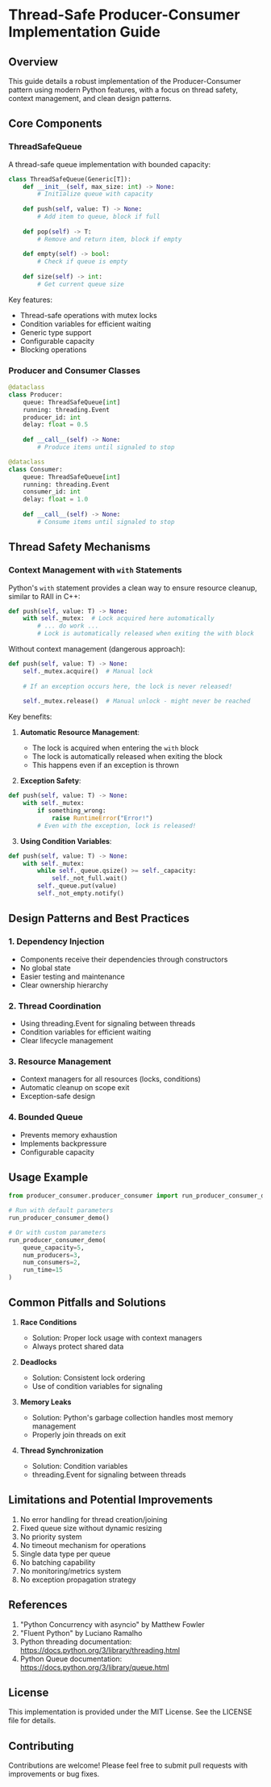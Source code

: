 # Thread-Safe Producer-Consumer Implementation Guide

## Overview
This guide details a robust implementation of the Producer-Consumer pattern using modern Python features, with a focus on thread safety, context management, and clean design patterns.

## Core Components

### ThreadSafeQueue
A thread-safe queue implementation with bounded capacity:

```python
class ThreadSafeQueue(Generic[T]):
    def __init__(self, max_size: int) -> None:
        # Initialize queue with capacity
        
    def push(self, value: T) -> None:
        # Add item to queue, block if full
        
    def pop(self) -> T:
        # Remove and return item, block if empty
        
    def empty(self) -> bool:
        # Check if queue is empty
        
    def size(self) -> int:
        # Get current queue size
```

Key features:
- Thread-safe operations with mutex locks
- Condition variables for efficient waiting
- Generic type support
- Configurable capacity
- Blocking operations

### Producer and Consumer Classes

```python
@dataclass
class Producer:
    queue: ThreadSafeQueue[int]
    running: threading.Event
    producer_id: int
    delay: float = 0.5
    
    def __call__(self) -> None:
        # Produce items until signaled to stop

@dataclass
class Consumer:
    queue: ThreadSafeQueue[int]
    running: threading.Event
    consumer_id: int
    delay: float = 1.0
    
    def __call__(self) -> None:
        # Consume items until signaled to stop
```

## Thread Safety Mechanisms

### Context Management with `with` Statements

Python's `with` statement provides a clean way to ensure resource cleanup, similar to RAII in C++:

```python
def push(self, value: T) -> None:
    with self._mutex:  # Lock acquired here automatically
        # ... do work ...
        # Lock is automatically released when exiting the with block
```

Without context management (dangerous approach):
```python
def push(self, value: T) -> None:
    self._mutex.acquire()  # Manual lock
    
    # If an exception occurs here, the lock is never released!
    
    self._mutex.release()  # Manual unlock - might never be reached
```

Key benefits:
1. **Automatic Resource Management**:
   - The lock is acquired when entering the `with` block
   - The lock is automatically released when exiting the block
   - This happens even if an exception is thrown

2. **Exception Safety**:
```python
def push(self, value: T) -> None:
    with self._mutex:
        if something_wrong:
            raise RuntimeError("Error!")
        # Even with the exception, lock is released!
```

3. **Using Condition Variables**:
```python
def push(self, value: T) -> None:
    with self._mutex:
        while self._queue.qsize() >= self._capacity:
            self._not_full.wait()
        self._queue.put(value)
        self._not_empty.notify()
```

## Design Patterns and Best Practices

### 1. Dependency Injection
- Components receive their dependencies through constructors
- No global state
- Easier testing and maintenance
- Clear ownership hierarchy

### 2. Thread Coordination
- Using threading.Event for signaling between threads
- Condition variables for efficient waiting
- Clear lifecycle management

### 3. Resource Management
- Context managers for all resources (locks, conditions)
- Automatic cleanup on scope exit
- Exception-safe design

### 4. Bounded Queue
- Prevents memory exhaustion
- Implements backpressure
- Configurable capacity

## Usage Example

```python
from producer_consumer.producer_consumer import run_producer_consumer_demo

# Run with default parameters
run_producer_consumer_demo()

# Or with custom parameters
run_producer_consumer_demo(
    queue_capacity=5,
    num_producers=3,
    num_consumers=2,
    run_time=15
)
```

## Common Pitfalls and Solutions

1. **Race Conditions**
   - Solution: Proper lock usage with context managers
   - Always protect shared data

2. **Deadlocks**
   - Solution: Consistent lock ordering
   - Use of condition variables for signaling

3. **Memory Leaks**
   - Solution: Python's garbage collection handles most memory management
   - Properly join threads on exit

4. **Thread Synchronization**
   - Solution: Condition variables
   - threading.Event for signaling between threads

## Limitations and Potential Improvements

1. No error handling for thread creation/joining
2. Fixed queue size without dynamic resizing
3. No priority system
4. No timeout mechanism for operations
5. Single data type per queue
6. No batching capability
7. No monitoring/metrics system
8. No exception propagation strategy

## References
1. "Python Concurrency with asyncio" by Matthew Fowler
2. "Fluent Python" by Luciano Ramalho
3. Python threading documentation: https://docs.python.org/3/library/threading.html
4. Python Queue documentation: https://docs.python.org/3/library/queue.html

## License
This implementation is provided under the MIT License. See the LICENSE file for details.

## Contributing
Contributions are welcome! Please feel free to submit pull requests with improvements or bug fixes.
